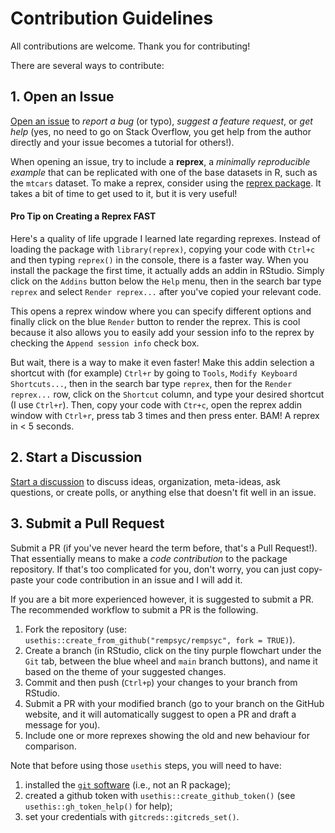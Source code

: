 # Contribution Guidelines

All contributions are welcome. Thank you for contributing!

There are several ways to contribute:

## 1. Open an Issue

[Open an issue](https://github.com/rempsyc/rempsyc/issues) to *report a bug* (or typo), *suggest a feature request*, or *get help* (yes, no need to go on Stack Overflow, you get help from the author directly and your issue becomes a tutorial for others!).

When opening an issue, try to include a **reprex**, a *minimally reproducible example* that can be replicated with one of the base datasets in R, such as the `mtcars` dataset. To make a reprex, consider using the [reprex package](https://www.tidyverse.org/help/#reprex). It takes a bit of time to get used to it, but it is very useful!

#### Pro Tip on Creating a Reprex FAST

Here's a quality of life upgrade I learned late regarding reprexes. Instead of loading the package with `library(reprex)`, copying your code with `Ctrl+c` and then typing `reprex()` in the console, there is a faster way. When you install the package the first time, it actually adds an addin in RStudio. Simply click on the `Addins` button below the `Help` menu, then in the search bar type `reprex` and select `Render reprex...` after you've copied your relevant code.

This opens a reprex window where you can specify different options and finally click on the blue `Render` button to render the reprex. This is cool because it also allows you to easily add your session info to the reprex by checking the `Append session info` check box.

But wait, there is a way to make it even faster! Make this addin selection a shortcut with (for example) `Ctrl+r` by going to `Tools`, `Modify Keyboard Shortcuts...`, then in the search bar type `reprex`, then for the `Render reprex...` row, click on the `Shortcut` column, and type your desired shortcut (I use `Ctrl+r`). Then, copy your code with `Ctr+c`, open the reprex addin window with `Ctrl+r`, press tab 3 times and then press enter. BAM! A reprex in < 5 seconds.

## 2. Start a Discussion

[Start a discussion](https://github.com/rempsyc/rempsyc/discussions) to discuss ideas, organization, meta-ideas, ask questions, or create polls, or anything else that doesn't fit well in an issue.

## 3. Submit a Pull Request

Submit a PR (if you've never heard the term before, that's a Pull Request!). That essentially means to make a *code contribution* to the package repository. If that's too complicated for you, don't worry, you can just copy-paste your code contribution in an issue and I will add it.

If you are a bit more experienced however, it is suggested to submit a PR. The recommended workflow to submit a PR is the following.

1. Fork the repository (use: `usethis::create_from_github("rempsyc/rempsyc", fork = TRUE)`).
2. Create a branch (in RStudio, click on the tiny purple flowchart under the `Git` tab, between the blue wheel and `main` branch buttons), and name it based on the theme of your suggested changes.
3. Commit and then push (`Ctrl+p`) your changes to your branch from RStudio.
4. Submit a PR with your modified branch (go to your branch on the GitHub website, and it will automatically suggest to open a PR and draft a message for you).
5. Include one or more reprexes showing the old and new behaviour for comparison.

Note that before using those `usethis` steps, you will need to have:

1. installed the [`git` software](https://git-scm.com/downloads) (i.e., not an R package);
2. created a github token with `usethis::create_github_token()` (see `usethis::gh_token_help()` for help);
3. set your credentials with `gitcreds::gitcreds_set()`.
